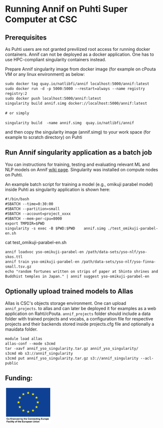 
# Running Annif on Puhti Super Computer at CSC

## Prerequisites

 As Puhti users are not granted previlized root access for running docker containers. Annif can not be deployed as a docker application. One has to use HPC-compliant singularity containers instead.

Prepare Annif singularity image from docker image (for example on cPouta VM or any linux environment) as below:

```
sudo docker tag quay.io/natlibfi/annif localhost:5000/annif:latest
sudo docker run -d -p 5000:5000 --restart=always --name registry registry:2
sudo docker push localhost:5000/annif:latest
singularity build annif.simg docker://localhost:5000/annif:latest

# or simply

singularity build  -name annif.simg  quay.io/natlibfi/annif

```

and then copy the singularity image (annif.simg) to your work space (for example to scratch directory) on Puhti

## Run Annif singularity application as a batch job

You can instructions for training, testing and evaluating relevant ML and NLP models on Annif [wiki page](https://github.com/NatLibFi/Annif/wiki).  Singularity was installed on compute nodes on Puhti.

An example batch script for training a model (e.g., omikuji parabel model) inside Puhti as singularity application is shown here:

```
#!/bin/bash
#SBATCH --time=0:30:00
#SBATCH --partition=small
#SBATCH --account=project_xxxx
#SBATCH --mem-per-cpu=8000
export TMPDIR=$PWD
singularity -s exec -B $PWD:$PWD    annif.simg ./test_omikuji-parabel-en.sh

```
cat test_omikuji-parabel-en.sh

```
annif loadvoc yso-omikuji-parabel-en /path/data-sets/yso-nlf/yso-skos.ttl
annif train yso-omikuji-parabel-en /path/data-sets/yso-nlf/yso-finna-small.tsv.gz
echo "random fortunes written on strips of paper at Shinto shrines and Buddhist temples in Japan." | annif suggest yso-omikuji-parabel-en

```

## Optionally upload trained models to Allas

Allas is CSC's objects storage environment. One can upload `annif_projects`.  to allas and can later be deployed it for examples as a web application on Rahti/cPouta. `annif_projects` folder should include a data folder with trained projects and vocabs,  a configuration file for respective projects and their backends stored inside projects.cfg file and optionally a mauidata folder.

```
module load allas
allas-conf --mode s3cmd
tar -xavf annif_yso_singularity.tar.gz annif_yso_singularity/
s3cmd mb s3://annif_singularity
s3cmd put annif_yso_singularity.tar.gz s3://annif_singularity --acl-public

```
## Funding:

<img src="./EU_logo.png" width="30%">
